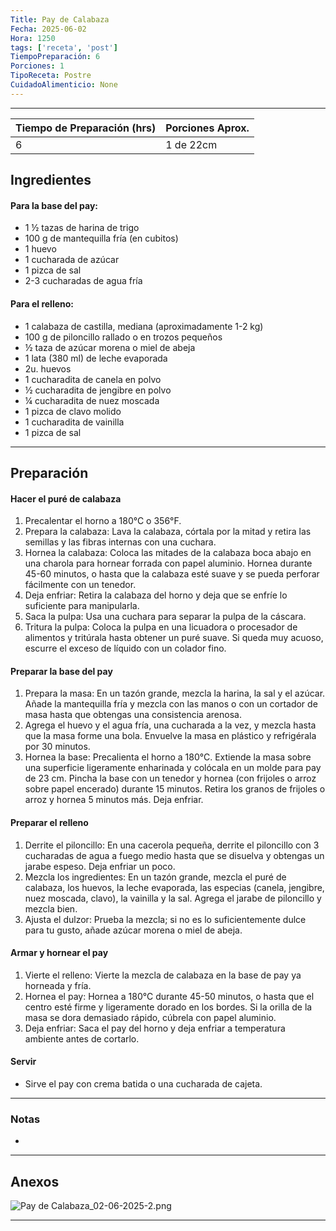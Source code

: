 ```yaml
---
Title: Pay de Calabaza
Fecha: 2025-06-02
Hora: 1250
tags: ['receta', 'post']
TiempoPreparación: 6
Porciones: 1
TipoReceta: Postre
CuidadoAlimenticio: None
---
```


---



| Tiempo de Preparación (hrs) | Porciones Aprox. |
| --------------------------- | ---------------- |
| 6                           | 1 de 22cm        |

## Ingredientes

#### Para la base del pay:

- 1 ½ tazas de harina de trigo
- 100 g de mantequilla fría (en cubitos)
- 1 huevo
- 1 cucharada de azúcar
- 1 pizca de sal
- 2-3 cucharadas de agua fría

#### Para el relleno:

- 1 calabaza de castilla, mediana (aproximadamente 1-2 kg)
- 100 g de piloncillo rallado o en trozos pequeños
- ½ taza de azúcar morena o miel de abeja
- 1 lata (380 ml) de leche evaporada
- 2u. huevos
- 1 cucharadita de canela en polvo
- ½ cucharadita de jengibre en polvo
- ¼ cucharadita de nuez moscada
- 1 pizca de clavo molido
- 1 cucharadita de vainilla
- 1 pizca de sal

---

## Preparación

#### Hacer el puré de calabaza

1. Precalentar el horno a 180°C o 356°F.
2. Prepara la calabaza: Lava la calabaza, córtala por la mitad y retira las semillas y las fibras internas con una cuchara.
3. Hornea la calabaza: Coloca las mitades de la calabaza boca abajo en una charola para hornear forrada con papel aluminio. Hornea durante 45-60 minutos, o hasta que la calabaza esté suave y se pueda perforar fácilmente con un tenedor.
4. Deja enfriar: Retira la calabaza del horno y deja que se enfríe lo suficiente para manipularla.
5. Saca la pulpa: Usa una cuchara para separar la pulpa de la cáscara.
6. Tritura la pulpa: Coloca la pulpa en una licuadora o procesador de alimentos y tritúrala hasta obtener un puré suave. Si queda muy acuoso, escurre el exceso de líquido con un colador fino.

#### Preparar la base del pay

1. Prepara la masa: En un tazón grande, mezcla la harina, la sal y el azúcar. Añade la mantequilla fría y mezcla con las manos o con un cortador de masa hasta que obtengas una consistencia arenosa.
2. Agrega el huevo y el agua fría, una cucharada a la vez, y mezcla hasta que la masa forme una bola. Envuelve la masa en plástico y refrigérala por 30 minutos.
3. Hornea la base: Precalienta el horno a 180°C. Extiende la masa sobre una superficie ligeramente enharinada y colócala en un molde para pay de 23 cm. Pincha la base con un tenedor y hornea (con frijoles o arroz sobre papel encerado) durante 15 minutos. Retira los granos de frijoles o arroz y hornea 5 minutos más. Deja enfriar.

#### Preparar el relleno

1. Derrite el piloncillo: En una cacerola pequeña, derrite el piloncillo con 3 cucharadas de agua a fuego medio hasta que se disuelva y obtengas un jarabe espeso. Deja enfriar un poco.
2. Mezcla los ingredientes: En un tazón grande, mezcla el puré de calabaza, los huevos, la leche evaporada, las especias (canela, jengibre, nuez moscada, clavo), la vainilla y la sal. Agrega el jarabe de piloncillo y mezcla bien.
3. Ajusta el dulzor: Prueba la mezcla; si no es lo suficientemente dulce para tu gusto, añade azúcar morena o miel de abeja.

#### Armar y hornear el pay

1. Vierte el relleno: Vierte la mezcla de calabaza en la base de pay ya horneada y fría.
2. Hornea el pay: Hornea a 180°C durante 45-50 minutos, o hasta que el centro esté firme y ligeramente dorado en los bordes. Si la orilla de la masa se dora demasiado rápido, cúbrela con papel aluminio.
3. Deja enfriar: Saca el pay del horno y deja enfriar a temperatura ambiente antes de cortarlo.

#### Servir

- Sirve el pay con crema batida o una cucharada de cajeta.

---

### Notas

- 

---

## Anexos

![Pay de Calabaza_02-06-2025-2.png](/imagenes/Pay%20de%20Calabaza_02-06-2025-2.png)

---